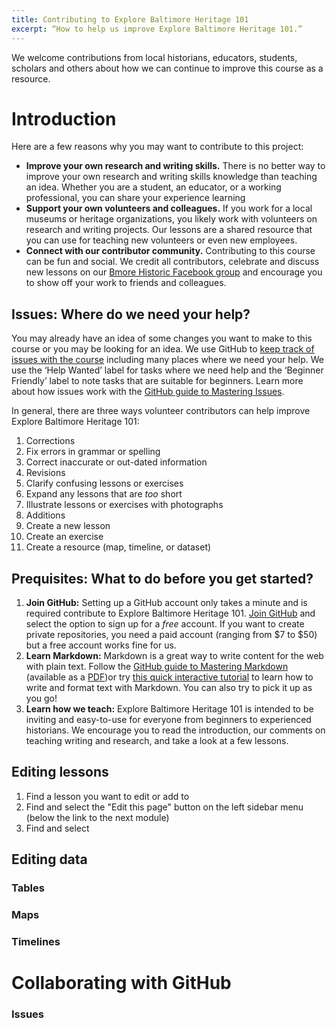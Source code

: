 ```yaml
---
title: Contributing to Explore Baltimore Heritage 101
excerpt: “How to help us improve Explore Baltimore Heritage 101.”
---
```


We welcome contributions from local historians, educators, students, scholars and others about how we can continue to improve this course as a resource.

# Introduction

Here are a few reasons why you may want to contribute to this project:

- **Improve your own research and writing skills.** There is no better way to improve your own research and writing skills  knowledge than teaching an idea. Whether you are a student, an educator, or a working professional, you can share your experience learning
- **Support your own volunteers and colleagues.** If you work for a local museums or heritage organizations, you likely work with volunteers on research and writing projects. Our lessons are a shared resource that you can use for teaching new volunteers or even new employees.
- **Connect with our contributor community.** Contributing to this course can be fun and social. We credit all contributors, celebrate and discuss new lessons on our [Bmore Historic Facebook group](https://www.facebook.com/groups/bmorehistoric/) and encourage you to show off your work to friends and colleagues.

## Issues: Where do we need your help?

You may already have an idea of some changes you want to make to this course or you may be looking for an idea. We use GitHub to [keep track of issues with the course](https://github.com/baltimoreheritage/explore-101/issues) including many places where we need your help. We use the ‘Help Wanted’ label for tasks where we need help and the ‘Beginner Friendly’ label to note tasks that are suitable for beginners. Learn more about how issues work with the [GitHub guide to Mastering Issues](https://guides.github.com/features/issues/).

In general, there are three ways volunteer contributors can help improve Explore Baltimore Heritage 101:

1. Corrections
  2. Fix errors in grammar or spelling
  3. Correct inaccurate or out-dated information
2. Revisions
  5. Clarify confusing lessons or exercises
  6. Expand any lessons that are _too_ short
  7. Illustrate lessons or exercises with photographs
3. Additions
  9. Create a new lesson
  10. Create an exercise
  11. Create a resource (map, timeline, or dataset)

## Prequisites: What to do before you get started?

1. **Join GitHub:** Setting up a GitHub account only takes a minute and is required contribute to Explore Baltimore Heritage 101. [Join GitHub]((https://github.com/join)) and select the option to sign up for a _free_ account. If you want to create private repositories, you need a paid account (ranging from $7 to $50) but a free account works fine for us.
2. **Learn Markdown:** Markdown is a great way to write content for the web with plain text.  Follow the [GitHub guide to Mastering Markdown](https://guides.github.com/features/mastering-markdown/) (available as a [PDF](https://guides.github.com/pdfs/markdown-cheatsheet-online.pdf))or try [this quick interactive tutorial](http://markdowntutorial.com/) to learn how to write and format text with Markdown. You can also try to pick it up as you go!
3. **Learn how we teach:** Explore Baltimore Heritage 101 is intended to be inviting and easy-to-use for everyone from beginners to experienced historians. We encourage you to read the introduction, our comments on teaching writing and research, and take a look at a few lessons.

## Editing lessons

1. Find a lesson you want to edit or add to
2. Find and select the "Edit this page" button on the left sidebar menu (below the link to the next module)
3. Find and select  

## Editing data

### Tables

### Maps

### Timelines

# Collaborating with GitHub

### Issues